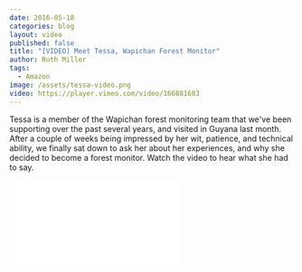 ```yaml
---
date: 2016-05-18
categories: blog
layout: video
published: false
title: "[VIDEO] Meet Tessa, Wapichan Forest Monitor"
author: Ruth Miller
tags:
  - Amazon
image: /assets/tessa-video.png
video: https://player.vimeo.com/video/166881683
---
```


Tessa is a member of the Wapichan forest monitoring team that we've been supporting over the past several years, and visited in Guyana last month. After a couple of weeks being impressed by her wit, patience, and technical ability, we finally sat down to ask her about her experiences, and why she decided to become a forest monitor. <a class="play-link">Watch the video</a> to hear what she had to say.

<div class="embed-container"><iframe src="//player.vimeo.com/video/166881683" frameborder="0" webkitallowfullscreen mozallowfullscreen allowfullscreen></iframe></div>


